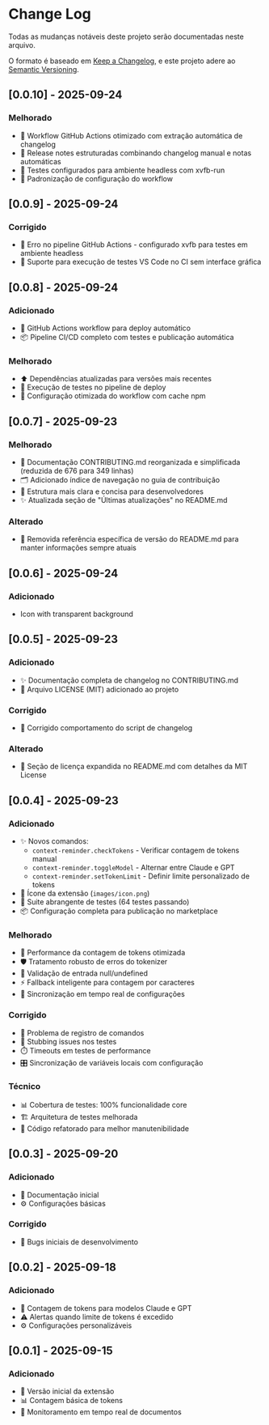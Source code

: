 # Change Log

Todas as mudanças notáveis deste projeto serão documentadas neste arquivo.

O formato é baseado em [Keep a Changelog](https://keepachangelog.com/en/1.0.0/),
e este projeto adere ao [Semantic Versioning](https://semver.org/spec/v2.0.0.html).

## [0.0.10] - 2025-09-24

### Melhorado
- 🚀 Workflow GitHub Actions otimizado com extração automática de changelog
- 📝 Release notes estruturadas combinando changelog manual e notas automáticas
- 🧪 Testes configurados para ambiente headless com xvfb-run
- 🔧 Padronização de configuração do workflow

## [0.0.9] - 2025-09-24

### Corrigido
- 🐛 Erro no pipeline GitHub Actions - configurado xvfb para testes em ambiente headless
- 🔧 Suporte para execução de testes VS Code no CI sem interface gráfica

## [0.0.8] - 2025-09-24

### Adicionado
- 🚀 GitHub Actions workflow para deploy automático
- 📦 Pipeline CI/CD completo com testes e publicação automática

### Melhorado
- ⬆️ Dependências atualizadas para versões mais recentes
- 🧪 Execução de testes no pipeline de deploy
- 🔧 Configuração otimizada do workflow com cache npm

## [0.0.7] - 2025-09-23

### Melhorado
- 📝 Documentação CONTRIBUTING.md reorganizada e simplificada (reduzida de 676 para 349 linhas)
- 🗂️ Adicionado índice de navegação no guia de contribuição
- 📖 Estrutura mais clara e concisa para desenvolvedores
- ✨ Atualizada seção de "Últimas atualizações" no README.md

### Alterado
- 🔄 Removida referência específica de versão do README.md para manter informações sempre atuais

## [0.0.6] - 2025-09-24

### Adicionado
- Icon with transparent background

## [0.0.5] - 2025-09-23

### Adicionado
- ✨ Documentação completa de changelog no CONTRIBUTING.md
- 📝 Arquivo LICENSE (MIT) adicionado ao projeto

### Corrigido
- 🐛 Corrigido comportamento do script de changelog

### Alterado
- 📝 Seção de licença expandida no README.md com detalhes da MIT License

## [0.0.4] - 2025-09-23

### Adicionado
- ✨ Novos comandos:
  - `context-reminder.checkTokens` - Verificar contagem de tokens manual
  - `context-reminder.toggleModel` - Alternar entre Claude e GPT
  - `context-reminder.setTokenLimit` - Definir limite personalizado de tokens
- 🎯 Ícone da extensão (`images/icon.png`)
- 🧪 Suite abrangente de testes (64 testes passando)
- 📦 Configuração completa para publicação no marketplace

### Melhorado
- 🚀 Performance da contagem de tokens otimizada
- 🛡️ Tratamento robusto de erros do tokenizer
- 📱 Validação de entrada null/undefined
- ⚡ Fallback inteligente para contagem por caracteres
- 🔄 Sincronização em tempo real de configurações

### Corrigido
- 🐛 Problema de registro de comandos
- 🔧 Stubbing issues nos testes
- ⏱️ Timeouts em testes de performance
- 🎛️ Sincronização de variáveis locais com configuração

### Técnico
- 📊 Cobertura de testes: 100% funcionalidade core
- 🏗️ Arquitetura de testes melhorada
- 🧹 Código refatorado para melhor manutenibilidade

## [0.0.3] - 2025-09-20

### Adicionado
- 📝 Documentação inicial
- ⚙️ Configurações básicas

### Corrigido
- 🐛 Bugs iniciais de desenvolvimento

## [0.0.2] - 2025-09-18

### Adicionado
- 🎯 Contagem de tokens para modelos Claude e GPT
- ⚠️ Alertas quando limite de tokens é excedido
- ⚙️ Configurações personalizáveis

## [0.0.1] - 2025-09-15

### Adicionado
- 🚀 Versão inicial da extensão
- 📊 Contagem básica de tokens
- 🔄 Monitoramento em tempo real de documentos